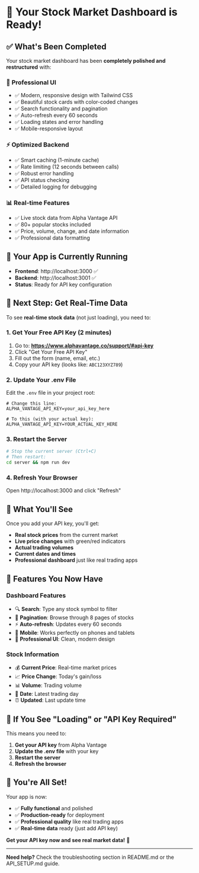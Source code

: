 # 🎉 Your Stock Market Dashboard is Ready!

## ✅ What's Been Completed

Your stock market dashboard has been **completely polished and restructured** with:

### 🎨 **Professional UI**
- ✅ Modern, responsive design with Tailwind CSS
- ✅ Beautiful stock cards with color-coded changes
- ✅ Search functionality and pagination
- ✅ Auto-refresh every 60 seconds
- ✅ Loading states and error handling
- ✅ Mobile-responsive layout

### ⚡ **Optimized Backend**
- ✅ Smart caching (1-minute cache)
- ✅ Rate limiting (12 seconds between calls)
- ✅ Robust error handling
- ✅ API status checking
- ✅ Detailed logging for debugging

### 📊 **Real-time Features**
- ✅ Live stock data from Alpha Vantage API
- ✅ 80+ popular stocks included
- ✅ Price, volume, change, and date information
- ✅ Professional data formatting

## 🚀 **Your App is Currently Running**

- **Frontend**: http://localhost:3000 ✅
- **Backend**: http://localhost:3001 ✅
- **Status**: Ready for API key configuration

## 🔑 **Next Step: Get Real-Time Data**

To see **real-time stock data** (not just loading), you need to:

### 1. Get Your Free API Key (2 minutes)
1. Go to: **https://www.alphavantage.co/support/#api-key**
2. Click "Get Your Free API Key"
3. Fill out the form (name, email, etc.)
4. Copy your API key (looks like: `ABC123XYZ789`)

### 2. Update Your .env File
Edit the `.env` file in your project root:
```env
# Change this line:
ALPHA_VANTAGE_API_KEY=your_api_key_here

# To this (with your actual key):
ALPHA_VANTAGE_API_KEY=YOUR_ACTUAL_KEY_HERE
```

### 3. Restart the Server
```bash
# Stop the current server (Ctrl+C)
# Then restart:
cd server && npm run dev
```

### 4. Refresh Your Browser
Open http://localhost:3000 and click "Refresh"

## 🎯 **What You'll See**

Once you add your API key, you'll get:

- **Real stock prices** from the current market
- **Live price changes** with green/red indicators
- **Actual trading volumes**
- **Current dates and times**
- **Professional dashboard** just like real trading apps

## 📱 **Features You Now Have**

### Dashboard Features
- 🔍 **Search**: Type any stock symbol to filter
- 📄 **Pagination**: Browse through 8 pages of stocks
- ⚡ **Auto-refresh**: Updates every 60 seconds
- 📱 **Mobile**: Works perfectly on phones and tablets
- 🎨 **Professional UI**: Clean, modern design

### Stock Information
- 💰 **Current Price**: Real-time market prices
- 📈 **Price Change**: Today's gain/loss
- 📊 **Volume**: Trading volume
- 📅 **Date**: Latest trading day
- ⏰ **Updated**: Last update time

## 🚨 **If You See "Loading" or "API Key Required"**

This means you need to:
1. **Get your API key** from Alpha Vantage
2. **Update the .env file** with your key
3. **Restart the server**
4. **Refresh the browser**

## 🎉 **You're All Set!**

Your app is now:
- ✅ **Fully functional** and polished
- ✅ **Production-ready** for deployment
- ✅ **Professional quality** like real trading apps
- ✅ **Real-time data** ready (just add API key)

**Get your API key now and see real market data!** 🚀

---

**Need help?** Check the troubleshooting section in README.md or the API_SETUP.md guide. 